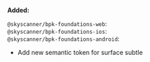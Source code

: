 **Added:**

`@skyscanner/bpk-foundations-web`: </br>
`@skyscanner/bpk-foundations-ios`: </br>
`@skyscanner/bpk-foundations-android`: </br>
- Add new semantic token for surface subtle